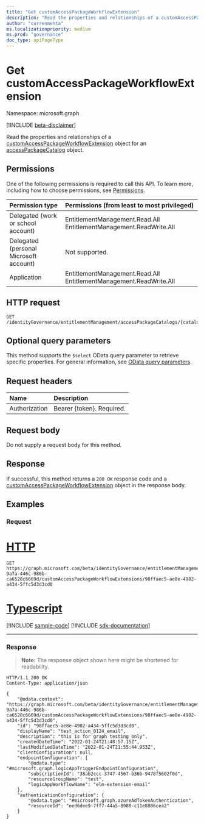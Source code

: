 ```yaml
---
title: "Get customAccessPackageWorkflowExtension"
description: "Read the properties and relationships of a customAccessPackageWorkflowExtension object."
author: "currenmehta"
ms.localizationpriority: medium
ms.prod: "governance"
doc_type: apiPageType
---
```


# Get customAccessPackageWorkflowExtension
Namespace: microsoft.graph

[!INCLUDE [beta-disclaimer](../../includes/beta-disclaimer.md)]

Read the properties and relationships of a [customAccessPackageWorkflowExtension](../resources/customaccesspackageworkflowextension.md) object for an [accessPackageCatalog](../resources/accesspackagecatalog.md) object.

## Permissions
One of the following permissions is required to call this API. To learn more, including how to choose permissions, see [Permissions](/graph/permissions-reference).

|Permission type|Permissions (from least to most privileged)|
|:---|:---|
|Delegated (work or school account)|EntitlementManagement.Read.All EntitlementManagement.ReadWrite.All |
|Delegated (personal Microsoft account)|Not supported.|
|Application|EntitlementManagement.Read.All EntitlementManagement.ReadWrite.All |

## HTTP request

<!-- {
  "blockType": "ignored"
}
-->
``` http
GET /identityGovernance/entitlementManagement/accessPackageCatalogs/{catalogId}/customAccessPackageWorkflowExtensions/{customAccessPackageWorkflowExtensionId}
```

## Optional query parameters
This method supports the `$select` OData query parameter to retrieve specific properties. For general information, see [OData query parameters](/graph/query-parameters).

## Request headers
|Name|Description|
|:---|:---|
|Authorization|Bearer {token}. Required.|

## Request body
Do not supply a request body for this method.

## Response

If successful, this method returns a `200 OK` response code and a [customAccessPackageWorkflowExtension](../resources/customaccesspackageworkflowextension.md) object in the response body.

## Examples

### Request

# [HTTP](#tab/http)
<!-- {
  "blockType": "request",
  "name": "get_customaccesspackageworkflowextension"
}
-->
``` http
GET https://graph.microsoft.com/beta/identityGovernance/entitlementManagement/accessPackageCatalogs/32efb28c-9a7a-446c-986b-ca6528c6669d/customAccessPackageWorkflowExtensions/98ffaec5-ae8e-4902-a434-5ffc5d3d3cd0
```
# [Typescript](#tab/typescript)
[!INCLUDE [sample-code](../includes/snippets/typescript/get-customaccesspackageworkflowextension-typescript-snippets.md)]
[!INCLUDE [sdk-documentation](../includes/snippets/snippets-sdk-documentation-link.md)]

---



### Response
>**Note:** The response object shown here might be shortened for readability.
<!-- {
  "blockType": "response",
  "truncated": true,
  "@odata.type": "microsoft.graph.customAccessPackageWorkflowExtension"
}
-->
``` http
HTTP/1.1 200 OK
Content-Type: application/json

{ 
    "@odata.context": "https://graph.microsoft.com/beta/identityGovernance/entitlementManagement/accessPackageCatalogs/32efb28c-9a7a-446c-986b-ca6528c6669d/customAccessPackageWorkflowExtensions/98ffaec5-ae8e-4902-a434-5ffc5d3d3cd0", 
    "id": "98ffaec5-ae8e-4902-a434-5ffc5d3d3cd0", 
    "displayName": "test_action_0124_email", 
    "description": "this is for graph testing only", 
    "createdDateTime": "2022-01-24T21:48:57.15Z", 
    "lastModifiedDateTime": "2022-01-24T21:55:44.953Z", 
    "clientConfiguration": null, 
    "endpointConfiguration": { 
        "@odata.type": "#microsoft.graph.logicAppTriggerEndpointConfiguration", 
        "subscriptionId": "38ab2ccc-3747-4567-b36b-9478f5602f0d", 
        "resourceGroupName": "test", 
        "logicAppWorkflowName": "elm-extension-email" 
    }, 
    "authenticationConfiguration": { 
        "@odata.type": "#microsoft.graph.azureAdTokenAuthentication", 
        "resourceId": "eed6dee9-7ff7-44a5-8980-c11e8886cea2" 
    } 
} 
```

